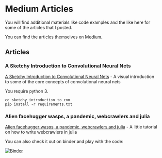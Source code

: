 # Medium Articles

You will find additional materials like code examples and the like here for some of the articles that I posted.

You can find the articles themselves on [Medium](https://medium.com/@oem_83498).

## Articles

### A Sketchy Introduction to Convolutional Neural Nets

[A Sketchy Introduction to Convolutional Neural Nets](https://github.com/oem/medium-articles/tree/master/sketchy_introduction_to_cnn) - A visual introduction to some of the core concepts of convolutional neural nets

You require python 3.

```
cd sketchy_introduction_to_cnn
pip install -r requirements.txt
```

### Alien facehugger wasps, a pandemic, webcrawlers and julia

[Alien facehugger wasps, a pandemic, webcrawlers and julia](https://github.com/oem/medium-articles/blob/30640de006fd29ca97394c009d30813efac65075/julia_webcrawling/webrawling.ipynb) - A little tutorial on how to write webcrawlers in julia

You can also check it out on binder and play with the code:

[![Binder](https://mybinder.org/badge_logo.svg)](https://mybinder.org/v2/gh/oem/medium-articles/master?filepath=%2Fjulia_webcrawling%2Fwebrawling.ipynb)
